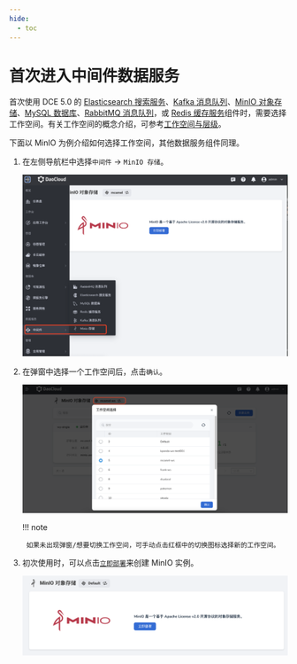 ```yaml
---
hide:
  - toc
---
```


# 首次进入中间件数据服务

首次使用 DCE 5.0 的 [Elasticsearch 搜索服务](elasticsearch/intro/what.md)、[Kafka 消息队列](./kafka/intro/what.md)、[MinIO 对象存储](./minio/intro/what.md)、[MySQL 数据库](mysql/intro/what.md)、[RabbitMQ 消息队列](rabbitmq/intro/what.md)，或 [Redis 缓存服务](./redis/intro/what.md)组件时，需要选择工作空间。有关工作空间的概念介绍，可参考[工作空间与层级](../ghippo/user-guide/workspace/ws-folder.md)。

下面以 MinIO 为例介绍如何选择工作空间，其他数据服务组件同理。

1. 在左侧导航栏中选择`中间件` -> `MinIO 存储`。

    ![选择工作空间](minio/images/first-visit01.png)

2. 在弹窗中选择一个工作空间后，点击`确认`。

    ![选择工作空间](minio/images/login02.png)

    !!! note

        如果未出现弹窗/想要切换工作空间，可手动点击红框中的切换图标选择新的工作空间。

3. 初次使用时，可以点击[`立即部署`](minio/user-guide/create.md)来创建 MinIO 实例。

    ![立即部署](minio/images/what03.png)